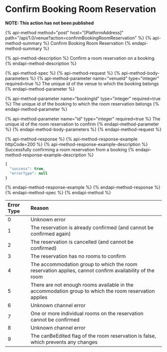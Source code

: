 # Confirm Booking Room Reservation

**NOTE: This action has not been published**

{% api-method method="post" host="\[PlatformAddress\]" path="/api/1.0/venue?action=confirmBookingRoomReservation" %}
{% api-method-summary %}
Confirm Booking Room Reservation
{% endapi-method-summary %}

{% api-method-description %}
Confirm a room reservation on a booking. 
{% endapi-method-description %}

{% api-method-spec %}
{% api-method-request %}
{% api-method-body-parameters %}
{% api-method-parameter name="venueId" type="integer" required=true %}
The unique id of the venue to which the booking belongs
{% endapi-method-parameter %}

{% api-method-parameter name="bookingId" type="integer" required=true %}
The unique id of the booking to which the room reservation belongs
{% endapi-method-parameter %}

{% api-method-parameter name="id" type="integer" required=true %}
The unique id of the room reservation to confirm
{% endapi-method-parameter %}
{% endapi-method-body-parameters %}
{% endapi-method-request %}

{% api-method-response %}
{% api-method-response-example httpCode=200 %}
{% api-method-response-example-description %}
Successfully confirming a room reservation from a booking
{% endapi-method-response-example-description %}

```javascript
{
  "success": true,
  "errorType": null
}
```
{% endapi-method-response-example %}
{% endapi-method-response %}
{% endapi-method-spec %}
{% endapi-method %}

| Error Type | Reason |
| :--- | :--- |
| 0 | Unknown error |
| 1 | The reservation is already confirmed \(and cannot be confirmed again\) |
| 2 | The reservation is cancelled \(and cannot be confirmed\) |
| 3 | The reservation has no rooms to confirm |
| 4 | The accommodation group to which the room reservation applies, cannot confirm availability of the room |
| 5 | There are not enough rooms available in the accommodation group to which the room reservation applies |
| 6 | Unknown channel error |
| 7 | One or more individual rooms on the reservation cannot be confirmed |
| 8 | Unknown channel error |
| 9 | The canBeEdited flag of the room reservation is false, which prevents any changes |



